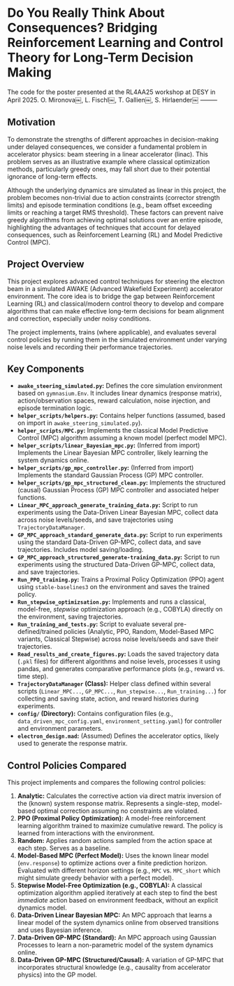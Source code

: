 # Do You Really Think About Consequences? Bridging Reinforcement Learning and Control Theory for Long-Term Decision Making

The code for the poster presented at the RL4AA25 workshop at DESY in April 2025.
O. Mironova￼, L. Fischl￼, T. Gallien￼, S. Hirlaender￼
⸻

## Motivation

To demonstrate the strengths of different approaches in decision-making under delayed consequences, we consider a fundamental problem in accelerator physics: beam steering in a linear accelerator (linac). This problem serves as an illustrative example where classical optimization methods, particularly greedy ones, may fall short due to their potential ignorance of long-term effects.

Although the underlying dynamics are simulated as linear in this project, the problem becomes non-trivial due to action constraints (corrector strength limits) and episode termination conditions (e.g., beam offset exceeding limits or reaching a target RMS threshold). These factors can prevent naive greedy algorithms from achieving optimal solutions over an entire episode, highlighting the advantages of techniques that account for delayed consequences, such as Reinforcement Learning (RL) and Model Predictive Control (MPC).

## Project Overview

This project explores advanced control techniques for steering the electron beam in a simulated AWAKE (Advanced Wakefield Experiment) accelerator environment. The core idea is to bridge the gap between Reinforcement Learning (RL) and classical/modern control theory to develop and compare algorithms that can make effective long-term decisions for beam alignment and correction, especially under noisy conditions.

The project implements, trains (where applicable), and evaluates several control policies by running them in the simulated environment under varying noise levels and recording their performance trajectories.

## Key Components

*   **`awake_steering_simulated.py`:** Defines the core simulation environment based on `gymnasium.Env`. It includes linear dynamics (response matrix), action/observation spaces, reward calculation, noise injection, and episode termination logic.
*   **`helper_scripts/helpers.py`:** Contains helper functions (assumed, based on import in `awake_steering_simulated.py`).
*   **`helper_scripts/MPC.py`:** Implements the classical Model Predictive Control (MPC) algorithm assuming a known model (perfect model MPC).
*   **`helper_scripts/linear_Bayesian_mpc.py`:** (Inferred from import) Implements the Linear Bayesian MPC controller, likely learning the system dynamics online.
*   **`helper_scripts/gp_mpc_controller.py`:** (Inferred from import) Implements the standard Gaussian Process (GP) MPC controller.
*   **`helper_scripts/gp_mpc_structured_clean.py`:** Implements the structured (causal) Gaussian Process (GP) MPC controller and associated helper functions.
*   **`Linear_MPC_approach_generate_training_data.py`:** Script to run experiments using the Data-Driven Linear Bayesian MPC, collect data across noise levels/seeds, and save trajectories using `TrajectoryDataManager`.
*   **`GP_MPC_approach_standard_generate_data.py`:** Script to run experiments using the standard Data-Driven GP-MPC, collect data, and save trajectories. Includes model saving/loading.
*   **`GP_MPC_approach_structured_generate-training_data.py`:** Script to run experiments using the structured Data-Driven GP-MPC, collect data, and save trajectories.
*   **`Run_PPO_training.py`:** Trains a Proximal Policy Optimization (PPO) agent using `stable-baselines3` on the environment and saves the trained policy.
*   **`Run_stepwise_optimizsation.py`:** Implements and runs a classical, model-free, *stepwise* optimization approach (e.g., COBYLA) directly on the environment, saving trajectories.
*   **`Run_training_and_tests.py`:** Script to evaluate several pre-defined/trained policies (Analytic, PPO, Random, Model-Based MPC variants, Classical Stepwise) across noise levels/seeds and save their trajectories.
*   **`Read_results_and_create_figures.py`:** Loads the saved trajectory data (`.pkl` files) for different algorithms and noise levels, processes it using pandas, and generates comparative performance plots (e.g., reward vs. time step).
*   **`TrajectoryDataManager` (Class):** Helper class defined within several scripts (`Linear_MPC...`, `GP_MPC...`, `Run_stepwise...`, `Run_training...`) for collecting and saving state, action, and reward histories during experiments.
*   **`config/` (Directory):** Contains configuration files (e.g., `data_driven_mpc_config.yaml`, `environment_setting.yaml`) for controller and environment parameters.
*   **`electron_design.mad`:** (Assumed) Defines the accelerator optics, likely used to generate the response matrix.

## Control Policies Compared

This project implements and compares the following control policies:

1.  **Analytic:** Calculates the corrective action via direct matrix inversion of the (known) system response matrix. Represents a single-step, model-based optimal correction assuming no constraints are violated.
2.  **PPO (Proximal Policy Optimization):** A model-free reinforcement learning algorithm trained to maximize cumulative reward. The policy is learned from interactions with the environment.
3.  **Random:** Applies random actions sampled from the action space at each step. Serves as a baseline.
4.  **Model-Based MPC (Perfect Model):** Uses the known linear model (`env.response`) to optimize actions over a finite prediction horizon. Evaluated with different horizon settings (e.g., `MPC` vs. `MPC_short` which might simulate greedy behavior with a perfect model).
5.  **Stepwise Model-Free Optimization (e.g., COBYLA):** A classical optimization algorithm applied iteratively at each step to find the best *immediate* action based on environment feedback, without an explicit dynamics model.
6.  **Data-Driven Linear Bayesian MPC:** An MPC approach that learns a linear model of the system dynamics online from observed transitions and uses Bayesian inference.
7.  **Data-Driven GP-MPC (Standard):** An MPC approach using Gaussian Processes to learn a non-parametric model of the system dynamics online.
8.  **Data-Driven GP-MPC (Structured/Causal):** A variation of GP-MPC that incorporates structural knowledge (e.g., causality from accelerator physics) into the GP model.
